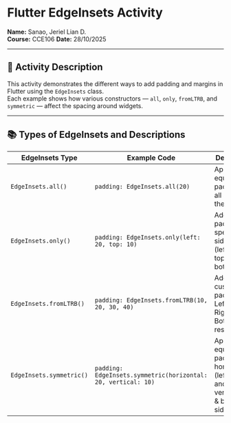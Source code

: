 # Flutter EdgeInsets Activity

**Name:** Sanao, Jeriel Lian D.  
**Course:** CCE106
**Date:** 28/10/2025

---

## 📝 Activity Description

This activity demonstrates the different ways to add padding and margins in Flutter using the `EdgeInsets` class.  
Each example shows how various constructors — `all`, `only`, `fromLTRB`, and `symmetric` — affect the spacing around widgets.

---

## 📚 Types of EdgeInsets and Descriptions

| EdgeInsets Type          | Example Code                                                  | Description                                                                               |
| ------------------------ | ------------------------------------------------------------- | ----------------------------------------------------------------------------------------- |
| `EdgeInsets.all()`       | `padding: EdgeInsets.all(20)`                                 | Applies equal padding on all sides of the widget.                                         |
| `EdgeInsets.only()`      | `padding: EdgeInsets.only(left: 20, top: 10)`                 | Adds padding to specific sides only (left, right, top, bottom).                           |
| `EdgeInsets.fromLTRB()`  | `padding: EdgeInsets.fromLTRB(10, 20, 30, 40)`                | Adds custom padding for Left, Top, Right, and Bottom respectively.                        |
| `EdgeInsets.symmetric()` | `padding: EdgeInsets.symmetric(horizontal: 20, vertical: 10)` | Applies equal padding for horizontal (left & right) and/or vertical (top & bottom) sides. |
